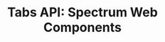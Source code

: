 ---
layout: api.njk
title: 'Tabs API: Spectrum Web Components'
displayName: Tabs
componentName: tabs
tags:
  - component-api
---
